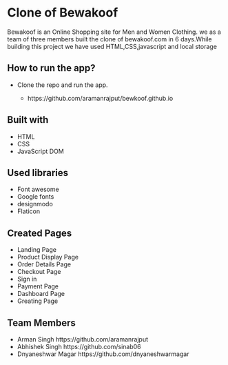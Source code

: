 # Clone of Bewakoof

Bewakoof is an Online Shopping site for Men and Women Clothing.
we as a team of three members built the clone of bewakoof.com in 6 days.While building this project we have used HTML,CSS,javascript and local storage

## How to run the app?
<ul>
  <li>Clone the repo and run the app.</li>
  <ul>
    <li>https://github.com/aramanrajput/bewkoof.github.io</li>
   
  </ul>
</ul>



## Built with

<ul>
  
  <li>HTML</li>
  <li>CSS</li>
  <li>JavaScript DOM</li>
</ul>


## Used libraries
<ul>
  <li>Font awesome</li>
  <li>Google fonts</li>
  <li>designmodo</li>
  <li>Flaticon</li>

</ul>

## Created Pages 
<ul>
  <li>Landing Page</li>
  <li>Product Display Page</li>
 
  <li>Order Details Page</li>
  <li>Checkout Page</li>
  <li>Sign in</li>
  <li>Payment Page</li>
  <li>Dashboard Page</li>
  <li>Greating Page</li>
</ul>

## Team Members 
<ul>

 <li>Arman Singh	  https://github.com/aramanrajput</li>
 <li> Abhishek Singh  https://github.com/sinab06</li>
 <li>	Dnyaneshwar Magar https://github.com/dnyaneshwarmagar</li>

</ul>

